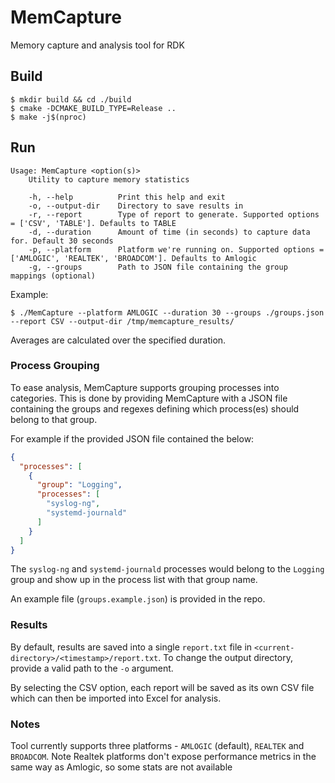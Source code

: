 # MemCapture

Memory capture and analysis tool for RDK

## Build

```shell
$ mkdir build && cd ./build
$ cmake -DCMAKE_BUILD_TYPE=Release ..
$ make -j$(nproc)
```

## Run

```
Usage: MemCapture <option(s)>
    Utility to capture memory statistics

    -h, --help          Print this help and exit
    -o, --output-dir    Directory to save results in
    -r, --report        Type of report to generate. Supported options = ['CSV', 'TABLE']. Defaults to TABLE
    -d, --duration      Amount of time (in seconds) to capture data for. Default 30 seconds
    -p, --platform      Platform we're running on. Supported options = ['AMLOGIC', 'REALTEK', 'BROADCOM']. Defaults to Amlogic
    -g, --groups        Path to JSON file containing the group mappings (optional)
```

Example:

```shell
$ ./MemCapture --platform AMLOGIC --duration 30 --groups ./groups.json --report CSV --output-dir /tmp/memcapture_results/
```

Averages are calculated over the specified duration.

### Process Grouping

To ease analysis, MemCapture supports grouping processes into categories. This is done by providing MemCapture with a
JSON file containing the groups and regexes defining which process(es) should belong to that group.

For example if the provided JSON file contained the below:

```json
{
  "processes": [
    {
      "group": "Logging",
      "processes": [
        "syslog-ng",
        "systemd-journald"
      ]
    }
  ]
}
```

The `syslog-ng` and `systemd-journald` processes would belong to the `Logging` group and show up in the process list
with that group name.

An example file (`groups.example.json`) is provided in the repo.

### Results

By default, results are saved into a single `report.txt` file in `<current-directory>/<timestamp>/report.txt`. To change
the output directory, provide a valid path to the `-o` argument.

By selecting the CSV option, each report will be saved as its own CSV file which can then be imported into Excel for
analysis.

### Notes

Tool currently supports three platforms - `AMLOGIC` (default), `REALTEK` and `BROADCOM`. Note Realtek platforms don't
expose performance metrics in the same way as Amlogic, so some stats are not available
